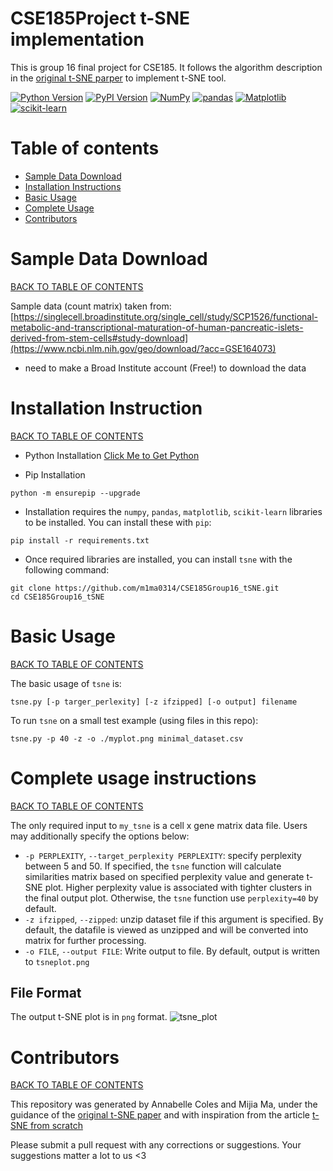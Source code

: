 # CSE185Project t-SNE implementation
This is group 16 final project for CSE185. It follows the algorithm description in  the [original t-SNE parper](https://lvdmaaten.github.io/publications/papers/JMLR_2008.pdf) to implement t-SNE tool.

[![Python Version](https://img.shields.io/badge/python-3.6%20|%203.7%20|%203.8%20|%203.9%20|%203.10-blue.svg)](https://www.python.org/downloads/)
[![PyPI Version](https://img.shields.io/badge/pip-v23.1.2-green.svg)](https://pip.pypa.io/en/stable/installation/)
[![NumPy](https://img.shields.io/badge/NumPy-1.24-yellow.svg)](https://numpy.org/doc/stable/index.html)
[![pandas](https://img.shields.io/badge/pandas-2.0.0-orange.svg)](https://pandas.pydata.org/)
[![Matplotlib](https://img.shields.io/badge/Matplotlib-3.7.0-purple.svg)](https://matplotlib.org/)
[![scikit-learn](https://img.shields.io/badge/scikit--learn-1.2.2-red.svg)](https://scikit-learn.org/stable/)

# Table of contents <a name="toc"></a >
- [Sample Data Download](#data)
- [Installation Instructions](#install)
- [Basic Usage](#usage)
- [Complete Usage](#instruction)
- [Contributors](#credit)


# Sample Data Download <a name="data"></a>
[BACK TO TABLE OF CONTENTS](#toc)

Sample data (count matrix) taken from: 
[https://singlecell.broadinstitute.org/single_cell/study/SCP1526/functional-metabolic-and-transcriptional-maturation-of-human-pancreatic-islets-derived-from-stem-cells#study-download](https://www.ncbi.nlm.nih.gov/geo/download/?acc=GSE164073)
* need to make a Broad Institute account (Free!) to download the data


# Installation Instruction <a name="install"></a>
[BACK TO TABLE OF CONTENTS](#toc)

* Python Installation
[Click Me to Get Python](https://www.python.org/downloads/)

* Pip Installation 
```
python -m ensurepip --upgrade
```

* Installation requires the `numpy`, `pandas`, `matplotlib`, `scikit-learn` libraries to be installed. You can install these with `pip`:

```
pip install -r requirements.txt
```
* Once required libraries are installed, you can install `tsne` with the following command:
```
git clone https://github.com/m1ma0314/CSE185Group16_tSNE.git
cd CSE185Group16_tSNE
```

# Basic Usage <a name="usage"></a>
[BACK TO TABLE OF CONTENTS](#toc)

The basic usage of `tsne` is:
```
tsne.py [-p targer_perlexity] [-z ifzipped] [-o output] filename
```

To run `tsne` on a small test example (using files in this repo):

```
tsne.py -p 40 -z -o ./myplot.png minimal_dataset.csv
```
# Complete usage instructions <a name="instruction"></a>
[BACK TO TABLE OF CONTENTS](#toc)

The only required input to `my_tsne` is a cell x gene matrix data file. Users may additionally specify the options below:
* `-p PERPLEXITY`, `--target_perplexity PERPLEXITY`: specify perplexity between 5 and 50. If specified, the `tsne` function will calculate similarities matrix based on specified perplexity value and generate t-SNE plot. Higher perplexity value is associated with tighter clusters in the final output plot. Otherwise, the `tsne` function use `perplexity=40` by default.
* `-z ifzipped`, `--zipped`: unzip dataset file if this argument is specified. By default, the datafile is viewed as unzipped and will be converted into matrix for further processing.
* `-o FILE`, `--output FILE`: Write output to file. By default, output is written to `tsneplot.png`

## File Format
The output t-SNE plot is in `png` format.
![tsne_plot](https://github.com/m1ma0314/CSE185Group16_tSNE/assets/97704603/d9983cb9-58d6-416f-905b-bc62e580fb7c)

# Contributors <a name='credit'></a>
[BACK TO TABLE OF CONTENTS](#toc)

This repository was generated by Annabelle Coles and Mijia Ma, under the guidance of the [original t-SNE paper](https://lvdmaaten.github.io/publications/papers/JMLR_2008.pdf) and with inspiration from the article [t-SNE from scratch](https://towardsdatascience.com/t-sne-from-scratch-ft-numpy-172ee2a61df7)

Please submit a pull request with any corrections or suggestions. Your suggestions matter a lot to us <3


